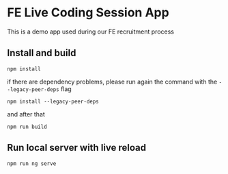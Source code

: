 # FE Live Coding Session App
This is a demo app used during our FE recruitment process

## Install and build
```
npm install
```
if there are dependency problems, please run again the command with the `--legacy-peer-deps` flag
```
npm install --legacy-peer-deps
```

and after that
```
npm run build
```

## Run local server with live reload
```
npm run ng serve
```